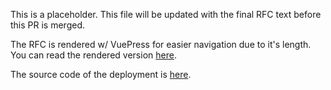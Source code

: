 This is a placeholder. This file will be updated with the final RFC text before this PR is merged.

The RFC is rendered w/ VuePress for easier navigation due to it's length. You can read the rendered version [here](https://vue-composition-api-rfc.netlify.com).

The source code of the deployment is [here](https://github.com/vuejs/composition-api-rfc).
